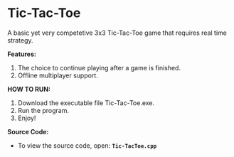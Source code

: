 # Tic-Tac-Toe

A basic yet very competetive 3x3 Tic-Tac-Toe game that requires real time strategy.

**Features:**
1. The choice to continue playing after a game is finished.
2. Offline multiplayer support.

**HOW TO RUN:**
1. Download the executable file Tic-Tac-Toe.exe.
2. Run the program.
3. Enjoy!

**Source Code:**
- To view the source code, open: **`Tic-TacToe.cpp`**
